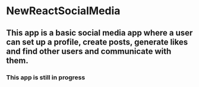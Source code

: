 # NewReactSocialMedia

## This app is a basic social media app where a user can set up a profile, create posts, generate likes and find other users and communicate with them.

### This app is still in progress 
